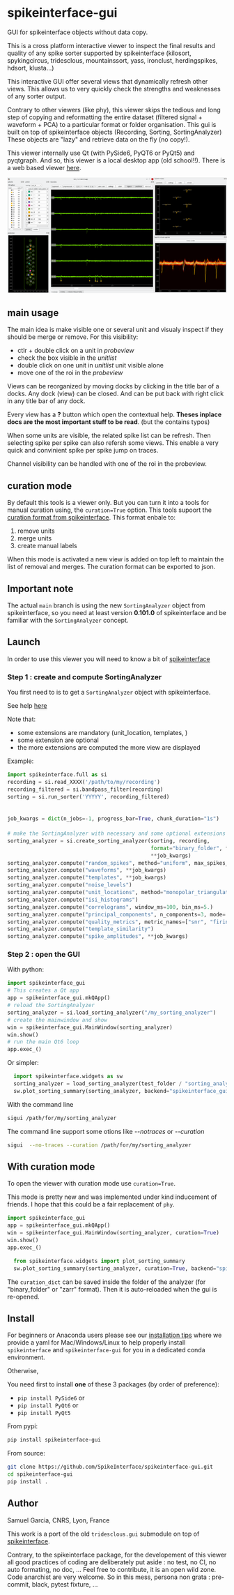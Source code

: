 # spikeinterface-gui

GUI for spikeinterface objects without data copy.

This is a cross platform interactive viewer to inspect the final results
and quality of any spike sorter supported by spikeinterface 
(kilosort, spykingcircus, tridesclous, mountainssort, yass, ironclust, herdingspikes, hdsort, klusta...)

This interactive GUI offer several views that dynamically refresh other views.
This allows us to very quickly check the strengths and weaknesses of any sorter output.

Contrary to other viewers (like phy), this viewer skips the tedious and long step of
copying and reformatting the entire dataset (filtered signal + waveform + PCA) to a particular
format or folder organisation. This gui is built on top of spikeinterface objects
(Recording, Sorting, SortingAnalyzer)
These objects are "lazy" and retrieve data on the fly (no copy!).


This viewer internally use Qt (with PySide6, PyQT6 or PyQt5) and pyqtgraph.
And so, this viewer is a local desktop app (old school!!).
There is a web based viewer [here](https://github.com/magland/sortingview).

![screenshot](screenshot.png)


## main usage

The main idea is make visible one or several unit and visualy inspect if they should be merge or remove.
For this visibility:
  * ctlr + double click on a unit in *probeview*
  * check the box visible in the *unitlist* 
  * double click on one unit in *unitlist* unit visible alone
  * move one of the roi in the *probeview*

Views can be reorganized by moving docks by clicking in the title bar of a docks.
Any dock (view) can be closed. And can be put back with right click in any title bar of any dock.

Every view has a **?** button which open the contextual help. **Theses inplace docs are the most important stuff to be read**. (but the contains typos)

When some units are visible, the related spike list can be refresh.
Then selecting spike per spike can also refersh some views.
This enable a very quick and convinient spike per spike jump on traces.

Channel visibility can be handled with one of the roi in the probeview.


## curation mode

By default this tools is a viewer only. But you can turn it into a tools for manual curation using,
the `curation=True` option.
This tools supoort the [curation format from spikeinterface](https://spikeinterface.readthedocs.io/en/latest/modules/curation.html#manual-curation).
This format enbale to:
  1. remove units
  2. merge units
  3. create manual labels

When this mode is activated a new view is added on top left to maintain the list of removal and merges.
The curation format can be exported to json.


## Important note

The actual `main` branch is using the new `SortingAnalyzer` object from spikeinterface, so you need at least version **0.101.0** of 
spikeinterface and be familiar with the `SortingAnalyzer` concept.



## Launch

In order to use this viewer you will need to know a bit of [spikeinterface](https://spikeinterface.readthedocs.io/)

### Step 1 : create and compute SortingAnalyzer

You first need to is to get a `SortingAnalyzer` object with spikeinterface.

See help [here](https://spikeinterface.readthedocs.io)

Note that:
  * some extensions are mandatory (unit_location, templates, )
  * some extension are optional
  * the more extensions are computed the more view are displayed


  
Example:

```python
import spikeinterface.full as si
recording = si.read_XXXX('/path/to/my/recording')
recording_filtered = si.bandpass_filter(recording)
sorting = si.run_sorter('YYYYY', recording_filtered)


job_kwargs = dict(n_jobs=-1, progress_bar=True, chunk_duration="1s")

# make the SortingAnalyzer with necessary and some optional extensions
sorting_analyzer = si.create_sorting_analyzer(sorting, recording,
                                              format="binary_folder", folder="/my_sorting_analyzer",
                                              **job_kwargs)
sorting_analyzer.compute("random_spikes", method="uniform", max_spikes_per_unit=500)
sorting_analyzer.compute("waveforms", **job_kwargs)
sorting_analyzer.compute("templates", **job_kwargs)
sorting_analyzer.compute("noise_levels")
sorting_analyzer.compute("unit_locations", method="monopolar_triangulation")
sorting_analyzer.compute("isi_histograms")
sorting_analyzer.compute("correlograms", window_ms=100, bin_ms=5.)
sorting_analyzer.compute("principal_components", n_components=3, mode='by_channel_global', whiten=True, **job_kwargs)
sorting_analyzer.compute("quality_metrics", metric_names=["snr", "firing_rate"])
sorting_analyzer.compute("template_similarity")
sorting_analyzer.compute("spike_amplitudes", **job_kwargs)

```


### Step 2 : open the GUI

With python:

```python
import spikeinterface_gui
# This creates a Qt app
app = spikeinterface_gui.mkQApp() 
# reload the SortingAnalyzer
sorting_analyzer = si.load_sorting_analyzer("/my_sorting_analyzer")
# create the mainwindow and show
win = spikeinterface_gui.MainWindow(sorting_analyzer)
win.show()
# run the main Qt6 loop
app.exec_()
```

Or simpler:

```python
  import spikeinterface.widgets as sw
  sorting_analyzer = load_sorting_analyzer(test_folder / "sorting_analyzer")
  sw.plot_sorting_summary(sorting_analyzer, backend="spikeinterface_gui")
```


With the command line

```bash
sigui /path/for/my/sorting_analyzer
```


The command line support some otions like *--notraces* or *--curation*
```bash
sigui  --no-traces --curation /path/for/my/sorting_analyzer
```



## With curation mode


To open the viewer with curation mode use `curation=True`.

This mode is pretty new and was implemented under kind inducement of friends.
I hope that this could be a fair replacement of `phy`.


```python
import spikeinterface_gui
app = spikeinterface_gui.mkQApp() 
win = spikeinterface_gui.MainWindow(sorting_analyzer, curation=True)
win.show()
app.exec_()
```


```python
  from spikeinterface.widgets import plot_sorting_summary
  sw.plot_sorting_summary(sorting_analyzer, curation=True, backend="spikeinterface_gui")
```

The `curation_dict` can be saved inside the folder of the analyzer (for "binary_folder" or "zarr" format).
Then it is auto-reloaded when the gui is re-opened.



## Install

For beginners or Anaconda users please see our [installation tips](https://github.com/SpikeInterface/spikeinterface/tree/main/installation_tips)
where we provide a yaml for Mac/Windows/Linux to help properly install `spikeinterface` and `spikeinterface-gui` for you in a dedicated
conda environment.

Otherwise, 

You need first to install **one** of these 3 packages (by order of preference):
  * `pip install PySide6` or
  * `pip install PyQt6` or
  * `pip install PyQt5`

From pypi:

```bash
pip install spikeinterface-gui
```

From source:

```bash
git clone https://github.com/SpikeInterface/spikeinterface-gui.git
cd spikeinterface-gui
pip install .
```

## Author

Samuel Garcia, CNRS, Lyon, France

This work is a port of the old `tridesclous.gui` submodule on top of
[spikeinterface](https://github.com/SpikeInterface/spikeinterface).

Contrary, to the spikeinterface package, for the developement of this viewer 
all good practices of coding are deliberately put aside  : no test, no CI, no auto formating, no doc, ... 
Feel free to contribute, it is an open wild zone. Code anarchist are very welcome.
So in this mess, persona non grata : pre-commit, black, pytest fixture, ...
